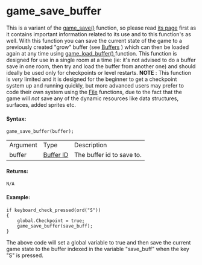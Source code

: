 # game_save_buffer

This is a variant of the [game_save()](game_save) function, so
please read [its page](game_save) first as it contains important
information related to its use and to this function's as well. With this
function you can save the current state of the game to a previously
created "grow" buffer (see [Buffers](../Buffers/Buffers) ) which can
then be loaded again at any time using [ game_load_buffer()
](game_load_buffer) function. This function is designed for use in a
single room at a time (ie: it's not advised to do a buffer save in one
room, then try and load the buffer from another one) and should ideally
be used only for checkpoints or level restarts. **NOTE** : This function
is *very* limited and it is designed for the beginner to get a
checkpoint system up and running quickly, but more advanced users may
prefer to code their own system using the
[File](../File_Handling/File_Handling) functions, due to the fact
that the game will *not* save any of the dynamic resources like data
structures, surfaces, added sprites etc.

#### Syntax:

``` gml
game_save_buffer(buffer);
```

|          |                                                                                       |                           |
|----------|---------------------------------------------------------------------------------------|---------------------------|
| Argument | Type                                                                                  | Description               |
| buffer   |  [Buffer ID](../../../../GameMaker_Language/GML_Reference/Buffers/buffer_create)  | The buffer id to save to. |

#### Returns:

``` gml
N/A
```

#### Example:

``` gml
if keyboard_check_pressed(ord("S"))
{
    global.Checkpoint = true;
    game_save_buffer(save_buff);
}
```

The above code will set a global variable to true and then save the
current game state to the buffer indexed in the variable "save_buff"
when the key "S" is pressed.
